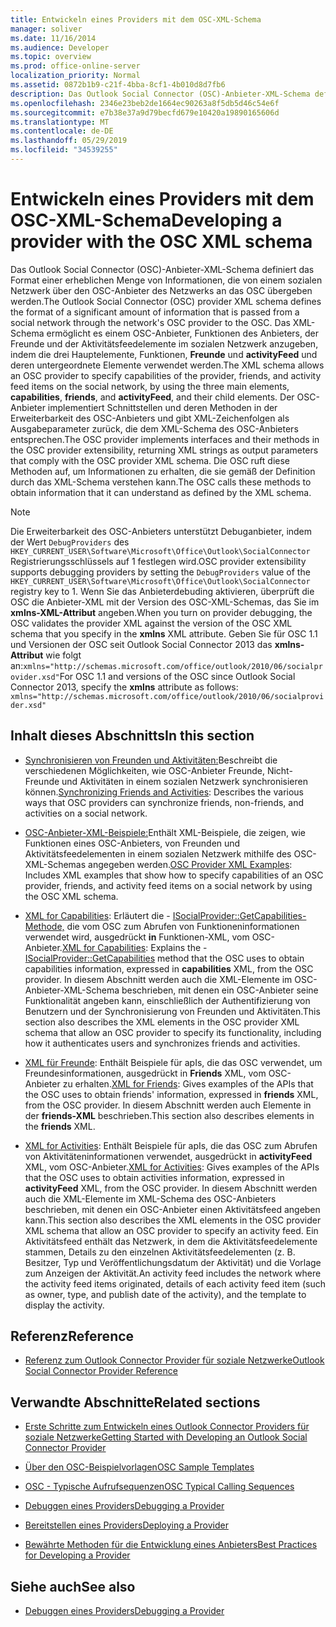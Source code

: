 ```yaml
---
title: Entwickeln eines Providers mit dem OSC-XML-Schema
manager: soliver
ms.date: 11/16/2014
ms.audience: Developer
ms.topic: overview
ms.prod: office-online-server
localization_priority: Normal
ms.assetid: 0872b1b9-c21f-4bba-8cf1-4b010d8d7fb6
description: Das Outlook Social Connector (OSC)-Anbieter-XML-Schema definiert das Format einer erheblichen Menge von Informationen, die von einem sozialen Netzwerk über den OSC-Anbieter des Netzwerks an das OSC übergeben werden.
ms.openlocfilehash: 2346e23beb2de1664ec90263a8f5db5d46c54e6f
ms.sourcegitcommit: e7b38e37a9d79becfd679e10420a19890165606d
ms.translationtype: MT
ms.contentlocale: de-DE
ms.lasthandoff: 05/29/2019
ms.locfileid: "34539255"
---
```

# <a name="developing-a-provider-with-the-osc-xml-schema"></a><span data-ttu-id="449c4-103">Entwickeln eines Providers mit dem OSC-XML-Schema</span><span class="sxs-lookup"><span data-stu-id="449c4-103">Developing a provider with the OSC XML schema</span></span>

<span data-ttu-id="449c4-104">Das Outlook Social Connector (OSC)-Anbieter-XML-Schema definiert das Format einer erheblichen Menge von Informationen, die von einem sozialen Netzwerk über den OSC-Anbieter des Netzwerks an das OSC übergeben werden.</span><span class="sxs-lookup"><span data-stu-id="449c4-104">The Outlook Social Connector (OSC) provider XML schema defines the format of a significant amount of information that is passed from a social network through the network's OSC provider to the OSC.</span></span> <span data-ttu-id="449c4-105">Das XML-Schema ermöglicht es einem OSC-Anbieter, Funktionen des Anbieters, der Freunde und der Aktivitätsfeedelemente im sozialen Netzwerk anzugeben, indem die drei Hauptelemente, Funktionen, **Freunde** und **activityFeed** und deren untergeordnete Elemente verwendet werden.</span><span class="sxs-lookup"><span data-stu-id="449c4-105">The XML schema allows an OSC provider to specify capabilities of the provider, friends, and activity feed items on the social network, by using the three main elements, **capabilities**, **friends**, and **activityFeed**, and their child elements.</span></span> <span data-ttu-id="449c4-106">Der OSC-Anbieter implementiert Schnittstellen und deren Methoden in der Erweiterbarkeit des OSC-Anbieters und gibt XML-Zeichenfolgen als Ausgabeparameter zurück, die dem XML-Schema des OSC-Anbieters entsprechen.</span><span class="sxs-lookup"><span data-stu-id="449c4-106">The OSC provider implements interfaces and their methods in the OSC provider extensibility, returning XML strings as output parameters that comply with the OSC provider XML schema.</span></span> <span data-ttu-id="449c4-107">Die OSC ruft diese Methoden auf, um Informationen zu erhalten, die sie gemäß der Definition durch das XML-Schema verstehen kann.</span><span class="sxs-lookup"><span data-stu-id="449c4-107">The OSC calls these methods to obtain information that it can understand as defined by the XML schema.</span></span>
  
> [!NOTE]
> <span data-ttu-id="449c4-108">Die Erweiterbarkeit des OSC-Anbieters unterstützt Debuganbieter, indem der Wert `DebugProviders` des  `HKEY_CURRENT_USER\Software\Microsoft\Office\Outlook\SocialConnector` Registrierungsschlüssels auf 1 festlegen wird.</span><span class="sxs-lookup"><span data-stu-id="449c4-108">OSC provider extensibility supports debugging providers by setting the `DebugProviders` value of the  `HKEY_CURRENT_USER\Software\Microsoft\Office\Outlook\SocialConnector` registry key to 1.</span></span> <span data-ttu-id="449c4-109">Wenn Sie das Anbieterdebuding aktivieren, überprüft die OSC die Anbieter-XML mit der Version des OSC-XML-Schemas, das Sie im **xmlns-XML-Attribut** angeben.</span><span class="sxs-lookup"><span data-stu-id="449c4-109">When you turn on provider debugging, the OSC validates the provider XML against the version of the OSC XML schema that you specify in the **xmlns** XML attribute.</span></span> <span data-ttu-id="449c4-110">Geben Sie für OSC 1.1 und Versionen der OSC seit Outlook Social Connector 2013 das **xmlns-Attribut** wie folgt an:`xmlns="http://schemas.microsoft.com/office/outlook/2010/06/socialprovider.xsd"`</span><span class="sxs-lookup"><span data-stu-id="449c4-110">For OSC 1.1 and versions of the OSC since Outlook Social Connector 2013, specify the **xmlns** attribute as follows: `xmlns="http://schemas.microsoft.com/office/outlook/2010/06/socialprovider.xsd"`</span></span>
  
## <a name="in-this-section"></a><span data-ttu-id="449c4-111">Inhalt dieses Abschnitts</span><span class="sxs-lookup"><span data-stu-id="449c4-111">In this section</span></span>

- <span data-ttu-id="449c4-112">[Synchronisieren von Freunden und Aktivitäten:](synchronizing-friends-and-activities.md)Beschreibt die verschiedenen Möglichkeiten, wie OSC-Anbieter Freunde, Nicht-Freunde und Aktivitäten in einem sozialen Netzwerk synchronisieren können.</span><span class="sxs-lookup"><span data-stu-id="449c4-112">[Synchronizing Friends and Activities](synchronizing-friends-and-activities.md): Describes the various ways that OSC providers can synchronize friends, non-friends, and activities on a social network.</span></span> 
    
- <span data-ttu-id="449c4-113">[OSC-Anbieter-XML-Beispiele:](osc-provider-xml-examples.md)Enthält XML-Beispiele, die zeigen, wie Funktionen eines OSC-Anbieters, von Freunden und Aktivitätsfeedelementen in einem sozialen Netzwerk mithilfe des OSC-XML-Schemas angegeben werden.</span><span class="sxs-lookup"><span data-stu-id="449c4-113">[OSC Provider XML Examples](osc-provider-xml-examples.md): Includes XML examples that show how to specify capabilities of an OSC provider, friends, and activity feed items on a social network by using the OSC XML schema.</span></span>
    
- <span data-ttu-id="449c4-114">[XML for Capabilities](xml-for-capabilities.md): Erläutert die - [ISocialProvider::GetCapabilities-Methode,](isocialprovider-getcapabilities.md) die vom OSC zum Abrufen von Funktioneninformationen verwendet wird, ausgedrückt **in** Funktionen-XML, vom OSC-Anbieter.</span><span class="sxs-lookup"><span data-stu-id="449c4-114">[XML for Capabilities](xml-for-capabilities.md): Explains the - [ISocialProvider::GetCapabilities](isocialprovider-getcapabilities.md) method that the OSC uses to obtain capabilities information, expressed in **capabilities** XML, from the OSC provider.</span></span> <span data-ttu-id="449c4-115">In diesem Abschnitt werden auch die XML-Elemente im OSC-Anbieter-XML-Schema beschrieben, mit denen ein OSC-Anbieter seine Funktionalität angeben kann, einschließlich der Authentifizierung von Benutzern und der Synchronisierung von Freunden und Aktivitäten.</span><span class="sxs-lookup"><span data-stu-id="449c4-115">This section also describes the XML elements in the OSC provider XML schema that allow an OSC provider to specify its functionality, including how it authenticates users and synchronizes friends and activities.</span></span> 
    
- <span data-ttu-id="449c4-116">[XML für Freunde](xml-for-friends.md): Enthält Beispiele für apIs, die das OSC verwendet, um Freundesinformationen, ausgedrückt in **Friends** XML, vom OSC-Anbieter zu erhalten.</span><span class="sxs-lookup"><span data-stu-id="449c4-116">[XML for Friends](xml-for-friends.md): Gives examples of the APIs that the OSC uses to obtain friends' information, expressed in **friends** XML, from the OSC provider.</span></span> <span data-ttu-id="449c4-117">In diesem Abschnitt werden auch Elemente in der **friends-XML** beschrieben.</span><span class="sxs-lookup"><span data-stu-id="449c4-117">This section also describes elements in the **friends** XML.</span></span> 
    
- <span data-ttu-id="449c4-118">[XML for Activities](xml-for-activities.md): Enthält Beispiele für apIs, die das OSC zum Abrufen von Aktivitäteninformationen verwendet, ausgedrückt in **activityFeed** XML, vom OSC-Anbieter.</span><span class="sxs-lookup"><span data-stu-id="449c4-118">[XML for Activities](xml-for-activities.md): Gives examples of the APIs that the OSC uses to obtain activities information, expressed in **activityFeed** XML, from the OSC provider.</span></span> <span data-ttu-id="449c4-119">In diesem Abschnitt werden auch die XML-Elemente im XML-Schema des OSC-Anbieters beschrieben, mit denen ein OSC-Anbieter einen Aktivitätsfeed angeben kann.</span><span class="sxs-lookup"><span data-stu-id="449c4-119">This section also describes the XML elements in the OSC provider XML schema that allow an OSC provider to specify an activity feed.</span></span> <span data-ttu-id="449c4-120">Ein Aktivitätsfeed enthält das Netzwerk, in dem die Aktivitätsfeedelemente stammen, Details zu den einzelnen Aktivitätsfeedelementen (z. B. Besitzer, Typ und Veröffentlichungsdatum der Aktivität) und die Vorlage zum Anzeigen der Aktivität.</span><span class="sxs-lookup"><span data-stu-id="449c4-120">An activity feed includes the network where the activity feed items originated, details of each activity feed item (such as owner, type, and publish date of the activity), and the template to display the activity.</span></span> 
    
## <a name="reference"></a><span data-ttu-id="449c4-121">Referenz</span><span class="sxs-lookup"><span data-stu-id="449c4-121">Reference</span></span>

- [<span data-ttu-id="449c4-122">Referenz zum Outlook Connector Provider für soziale Netzwerke</span><span class="sxs-lookup"><span data-stu-id="449c4-122">Outlook Social Connector Provider Reference</span></span>](outlook-social-connector-provider-reference-0.md)
  
## <a name="related-sections"></a><span data-ttu-id="449c4-123">Verwandte Abschnitte</span><span class="sxs-lookup"><span data-stu-id="449c4-123">Related sections</span></span>

- [<span data-ttu-id="449c4-124">Erste Schritte zum Entwickeln eines Outlook Connector Providers für soziale Netzwerke</span><span class="sxs-lookup"><span data-stu-id="449c4-124">Getting Started with Developing an Outlook Social Connector Provider</span></span>](getting-started-with-developing-an-outlook-social-connector-provider.md)
  
- [<span data-ttu-id="449c4-125">Über den OSC-Beispielvorlagen</span><span class="sxs-lookup"><span data-stu-id="449c4-125">OSC Sample Templates</span></span>](osc-sample-templates.md)
  
- [<span data-ttu-id="449c4-126">OSC - Typische Aufrufsequenzen</span><span class="sxs-lookup"><span data-stu-id="449c4-126">OSC Typical Calling Sequences</span></span>](osc-typical-calling-sequences.md)
  
- [<span data-ttu-id="449c4-127">Debuggen eines Providers</span><span class="sxs-lookup"><span data-stu-id="449c4-127">Debugging a Provider</span></span>](debugging-a-provider.md)
  
- [<span data-ttu-id="449c4-128">Bereitstellen eines Providers</span><span class="sxs-lookup"><span data-stu-id="449c4-128">Deploying a Provider</span></span>](deploying-a-provider.md)
  
- [<span data-ttu-id="449c4-129">Bewährte Methoden für die Entwicklung eines Anbieters</span><span class="sxs-lookup"><span data-stu-id="449c4-129">Best Practices for Developing a Provider</span></span>](best-practices-for-developing-a-provider.md)
  
## <a name="see-also"></a><span data-ttu-id="449c4-130">Siehe auch</span><span class="sxs-lookup"><span data-stu-id="449c4-130">See also</span></span>

- [<span data-ttu-id="449c4-131">Debuggen eines Providers</span><span class="sxs-lookup"><span data-stu-id="449c4-131">Debugging a Provider</span></span>](debugging-a-provider.md)

